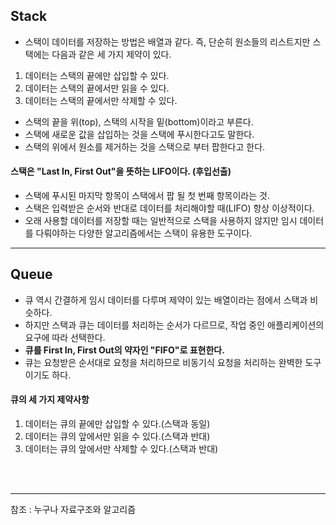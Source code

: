 ## Stack
- 스택이 데이터를 저장하는 방법은 배열과 같다. 즉, 단순히 원소들의 리스트지만 스택에는 다음과 같은 세 가지 제약이 있다.
1. 데이터는 스택의 끝에만 삽입할 수 있다.
2. 데이터는 스택의 끝에서만 읽을 수 있다.
3. 데이터는 스택의 끝에서만 삭제할 수 있다.

- 스택의 끝을 위(top), 스택의 시작을 밑(bottom)이라고 부른다.
- 스택에 새로운 값을 삽입하는 것을 스택에 푸시한다고도 말한다.
- 스택의 위에서 원소를 제거하는 것을 스택으로 부터 팝한다고 한다.

#### **스택은 "Last In, First Out"을 뜻하는 LIFO이다. (후입선출)**
- 스택에 푸시된 마지막 항목이 스택에서 팝 될 첫 번째 항목이라는 것.
- 스택은 입력받은 순서와 반대로 데이터를 처리해야할 때(LIFO) 항상 이상적이다.
- 오래 사용할 데이터를 저장할 때는 일반적으로 스택을 사용하지 않지만 임시 데이터를 다뤄야하는 다양한 알고리즘에서는 스택이 유용한 도구이다.

<hr>

## Queue
- 큐 역시 간결하게 임시 데이터를 다루며 제약이 있는 배열이라는 점에서 스택과 비슷하다.
- 하지만 스택과 큐는 데이터를 처리하는 순서가 다르므로, 작업 중인 애플리케이션의 요구에 따라 선택한다.
- **큐를 First In, First Out의 약자인 "FIFO"로 표현한다.**
- 큐는 요청받은 순서대로 요청을 처리하므로 비동기식 요청을 처리하는 완벽한 도구이기도 하다.

#### **큐의 세 가지 제약사항**
1. 데이터는 큐의 끝에만 삽입할 수 있다.(스택과 동일)
2. 데이터는 큐의 앞에서만 읽을 수 있다.(스택과 반대)
3. 데이터는 큐의 앞에서만 삭제할 수 있다.(스택과 반대)



<br><br>
<hr>
참조 : 누구나 자료구조와 알고리즘
